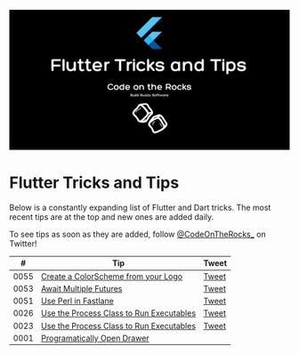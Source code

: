 ![](tips_and_tricks.png)

# Flutter Tricks and Tips
Below is a constantly expanding list of Flutter and Dart tricks. The most recent tips are at the top and new ones are added daily.

To see tips as soon as they are added, follow [@CodeOnTheRocks_](https://twitter.com/CodeOnTheRocks) on Twitter!

| # | Tip | Tweet |
| -- | --- | --- |
| 0055 | [Create a ColorScheme from your Logo](tips/0055-logo-colorscheme/tip.md) | [Tweet](https://twitter.com/CodeOnTheRocks_/status/1703745685831757834)  |
| 0053 | [Await Multiple Futures](tips/0053-future-wait/tip.md) | [Tweet](https://twitter.com/CodeOnTheRocks_/status/1702339630681538681)  |
| 0051 | [Use Perl in Fastlane](tips/0051-increment-build-number-with-perl/tip.md) | [Tweet](https://twitter.com/CodeOnTheRocks_/status/1701219043771138227)  |
| 0026 | [Use the Process Class to Run Executables](tips/0026-use-process-class/tip.md) | [Tweet](https://twitter.com/CodeOnTheRocks_/status/1699521602298548678)  |
| 0023 | [Use the Process Class to Run Executables](tips/0023-material-3-icon-buttons/tip.md) | [Tweet](https://twitter.com/CodeOnTheRocks_/status/1699422701171945765)  |
| 0001 | [Programatically Open Drawer](tips/0001-programatically-open-drawer/tip.md) |   |
